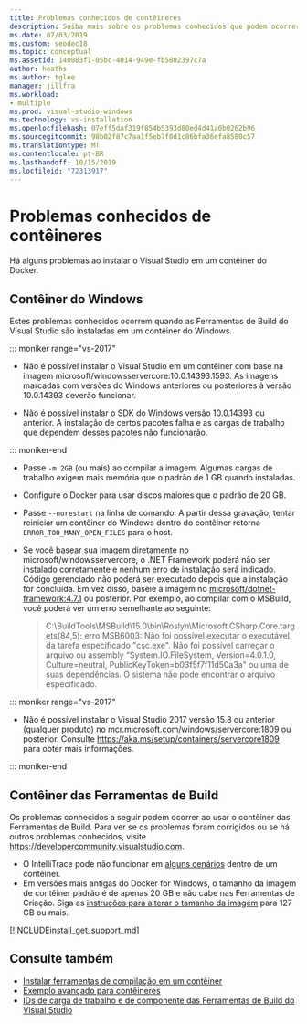 ```yaml
---
title: Problemas conhecidos de contêineres
description: Saiba mais sobre os problemas conhecidos que podem ocorrer quando as Ferramentas de Build do Visual Studio são instaladas em um contêiner do Windows.
ms.date: 07/03/2019
ms.custom: seodec18
ms.topic: conceptual
ms.assetid: 140083f1-05bc-4014-949e-fb5802397c7a
author: heaths
ms.author: tglee
manager: jillfra
ms.workload:
- multiple
ms.prod: visual-studio-windows
ms.technology: vs-installation
ms.openlocfilehash: 07eff5daf319f854b5393d80ed4d41a0b0262b96
ms.sourcegitcommit: 98b02f87c7aa1f5eb7f0d1c86bfa36efa8580c57
ms.translationtype: MT
ms.contentlocale: pt-BR
ms.lasthandoff: 10/15/2019
ms.locfileid: "72313917"
---
```

# <a name="known-issues-for-containers"></a>Problemas conhecidos de contêineres

Há alguns problemas ao instalar o Visual Studio em um contêiner do Docker.

## <a name="windows-container"></a>Contêiner do Windows

Estes problemas conhecidos ocorrem quando as Ferramentas de Build do Visual Studio são instaladas em um contêiner do Windows.

::: moniker range="vs-2017"

* Não é possível instalar o Visual Studio em um contêiner com base na imagem microsoft/windowsservercore:10.0.14393.1593. As imagens marcadas com versões do Windows anteriores ou posteriores à versão 10.0.14393 deverão funcionar.

* Não é possível instalar o SDK do Windows versão 10.0.14393 ou anterior. A instalação de certos pacotes falha e as cargas de trabalho que dependem desses pacotes não funcionarão.

::: moniker-end

* Passe `-m 2GB` (ou mais) ao compilar a imagem. Algumas cargas de trabalho exigem mais memória que o padrão de 1 GB quando instaladas.
* Configure o Docker para usar discos maiores que o padrão de 20 GB.
* Passe `--norestart` na linha de comando. A partir dessa gravação, tentar reiniciar um contêiner do Windows dentro do contêiner retorna `ERROR_TOO_MANY_OPEN_FILES` para o host.
* Se você basear sua imagem diretamente no microsoft/windowsservercore, o .NET Framework poderá não ser instalado corretamente e nenhum erro de instalação será indicado. Código gerenciado não poderá ser executado depois que a instalação for concluída. Em vez disso, baseie a imagem no [microsoft/dotnet-framework:4.7.1](https://hub.docker.com/r/microsoft/dotnet-framework) ou posterior. Por exemplo, ao compilar com o MSBuild, você poderá ver um erro semelhante ao seguinte:

  > C:\BuildTools\MSBuild\15.0\bin\Roslyn\Microsoft.CSharp.Core.targets(84,5): erro MSB6003: Não foi possível executar o executável da tarefa especificado "csc.exe". Não foi possível carregar o arquivo ou assembly “System.IO.FileSystem, Version=4.0.1.0, Culture=neutral, PublicKeyToken=b03f5f7f11d50a3a" ou uma de suas dependências. O sistema não pode encontrar o arquivo especificado.

::: moniker range="vs-2017"

* Não é possível instalar o Visual Studio 2017 versão 15.8 ou anterior (qualquer produto) no mcr.microsoft.com/windows/servercore:1809 ou posterior. Consulte https://aka.ms/setup/containers/servercore1809 para obter mais informações.

::: moniker-end

## <a name="build-tools-container"></a>Contêiner das Ferramentas de Build

Os problemas conhecidos a seguir podem ocorrer ao usar o contêiner das Ferramentas de Build. Para ver se os problemas foram corrigidos ou se há outros problemas conhecidos, visite https://developercommunity.visualstudio.com.

* O IntelliTrace pode não funcionar em [alguns cenários](https://github.com/Microsoft/vstest/issues/940) dentro de um contêiner.
* Em versões mais antigas do Docker for Windows, o tamanho da imagem de contêiner padrão é de apenas 20 GB e não cabe nas Ferramentas de Criação. Siga as [instruções para alterar o tamanho da imagem](https://docs.microsoft.com/virtualization/windowscontainers/manage-containers/container-storage#storage-limits) para 127 GB ou mais.

[!INCLUDE[install_get_support_md](includes/install_get_support_md.md)]

## <a name="see-also"></a>Consulte também

* [Instalar ferramentas de compilação em um contêiner](build-tools-container.md)
* [Exemplo avançado para contêineres](advanced-build-tools-container.md)
* [IDs de carga de trabalho e de componente das Ferramentas de Build do Visual Studio](workload-component-id-vs-build-tools.md)
